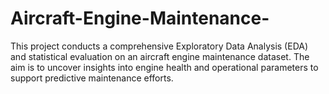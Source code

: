 # Aircraft-Engine-Maintenance-
This project conducts a comprehensive Exploratory Data Analysis (EDA) and statistical evaluation on an aircraft engine maintenance dataset. The aim is to uncover insights into engine health and operational parameters to support predictive maintenance efforts.

